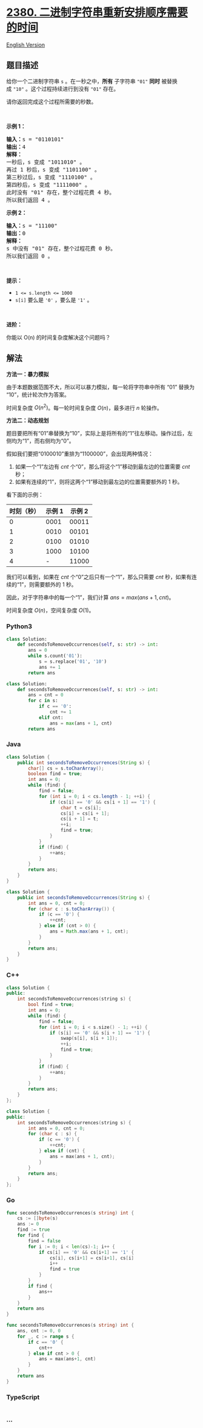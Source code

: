 # [2380. 二进制字符串重新安排顺序需要的时间](https://leetcode.cn/problems/time-needed-to-rearrange-a-binary-string)

[English Version](/solution/2300-2399/2380.Time%20Needed%20to%20Rearrange%20a%20Binary%20String/README_EN.md)

## 题目描述

<!-- 这里写题目描述 -->

<p>给你一个二进制字符串&nbsp;<code>s</code>&nbsp;。在一秒之中，<strong>所有</strong>&nbsp;子字符串&nbsp;<code>"01"</code> <strong>同时</strong>&nbsp;被替换成&nbsp;<code>"10"</code>&nbsp;。这个过程持续进行到没有&nbsp;<code>"01"</code>&nbsp;存在。</p>

<p>请你返回完成这个过程所需要的秒数。</p>

<p>&nbsp;</p>

<p><strong>示例 1：</strong></p>

<pre>
<b>输入：</b>s = "0110101"
<b>输出：</b>4
<b>解释：</b>
一秒后，s 变成 "1011010" 。
再过 1 秒后，s 变成 "1101100" 。
第三秒过后，s 变成 "1110100" 。
第四秒后，s 变成 "1111000" 。
此时没有 "01" 存在，整个过程花费 4 秒。
所以我们返回 4 。
</pre>

<p><strong>示例 2：</strong></p>

<pre>
<b>输入：</b>s = "11100"
<b>输出：</b>0
<strong>解释：</strong>
s 中没有 "01" 存在，整个过程花费 0 秒。
所以我们返回 0 。
</pre>

<p>&nbsp;</p>

<p><strong>提示：</strong></p>

<ul>
	<li><code>1 &lt;= s.length &lt;= 1000</code></li>
	<li><code>s[i]</code>&nbsp;要么是&nbsp;<code>'0'</code>&nbsp;，要么是&nbsp;<code>'1'</code> 。</li>
</ul>

<p>&nbsp;</p>

<p><strong>进阶：</strong></p>

<p>你能以 O(n) 的时间复杂度解决这个问题吗？</p>

## 解法

<!-- 这里可写通用的实现逻辑 -->

**方法一：暴力模拟**

由于本题数据范围不大，所以可以暴力模拟，每一轮将字符串中所有 “01” 替换为 “10”，统计轮次作为答案。

时间复杂度 $O(n^2)$。每一轮时间复杂度 $O(n)$，最多进行 $n$ 轮操作。

**方法二：动态规划**

题目要把所有“01”串替换为“10”，实际上是将所有的“1”往左移动。操作过后，左侧均为“1”，而右侧均为“0”。

假如我们要把“0100010”重排为“1100000”，会出现两种情况：

1. 如果一个“1”左边有 $cnt$ 个“0”，那么将这个“1”移动到最左边的位置需要 $cnt$ 秒；
1. 如果有连续的“1”，则将这两个“1”移动到最左边的位置需要额外的 $1$ 秒。

看下面的示例：

| 时刻（秒） | 示例 1 | 示例 2 |
| ---------- | ------ | ------ |
| 0          | 0001   | 00011  |
| 1          | 0010   | 00101  |
| 2          | 0100   | 01010  |
| 3          | 1000   | 10100  |
| 4          | -      | 11000  |

我们可以看到，如果在 $cnt$ 个“0”之后只有一个“1”，那么只需要 $cnt$ 秒，如果有连续的“1”，则需要额外的 $1$ 秒。

因此，对于字符串中的每一个“1”，我们计算 $ans=max(ans+1, cnt)$。

时间复杂度 $O(n)$，空间复杂度 $O(1)$。

<!-- tabs:start -->

### **Python3**

<!-- 这里可写当前语言的特殊实现逻辑 -->

```python
class Solution:
    def secondsToRemoveOccurrences(self, s: str) -> int:
        ans = 0
        while s.count('01'):
            s = s.replace('01', '10')
            ans += 1
        return ans
```

```python
class Solution:
    def secondsToRemoveOccurrences(self, s: str) -> int:
        ans = cnt = 0
        for c in s:
            if c == '0':
                cnt += 1
            elif cnt:
                ans = max(ans + 1, cnt)
        return ans
```

### **Java**

<!-- 这里可写当前语言的特殊实现逻辑 -->

```java
class Solution {
    public int secondsToRemoveOccurrences(String s) {
        char[] cs = s.toCharArray();
        boolean find = true;
        int ans = 0;
        while (find) {
            find = false;
            for (int i = 0; i < cs.length - 1; ++i) {
                if (cs[i] == '0' && cs[i + 1] == '1') {
                    char t = cs[i];
                    cs[i] = cs[i + 1];
                    cs[i + 1] = t;
                    ++i;
                    find = true;
                }
            }
            if (find) {
                ++ans;
            }
        }
        return ans;
    }
}
```

```java
class Solution {
    public int secondsToRemoveOccurrences(String s) {
        int ans = 0, cnt = 0;
        for (char c : s.toCharArray()) {
            if (c == '0') {
                ++cnt;
            } else if (cnt > 0) {
                ans = Math.max(ans + 1, cnt);
            }
        }
        return ans;
    }
}
```

### **C++**

```cpp
class Solution {
public:
    int secondsToRemoveOccurrences(string s) {
        bool find = true;
        int ans = 0;
        while (find) {
            find = false;
            for (int i = 0; i < s.size() - 1; ++i) {
                if (s[i] == '0' && s[i + 1] == '1') {
                    swap(s[i], s[i + 1]);
                    ++i;
                    find = true;
                }
            }
            if (find) {
                ++ans;
            }
        }
        return ans;
    }
};
```

```cpp
class Solution {
public:
    int secondsToRemoveOccurrences(string s) {
        int ans = 0, cnt = 0;
        for (char c : s) {
            if (c == '0') {
                ++cnt;
            } else if (cnt) {
                ans = max(ans + 1, cnt);
            }
        }
        return ans;
    }
};
```

### **Go**

```go
func secondsToRemoveOccurrences(s string) int {
	cs := []byte(s)
	ans := 0
	find := true
	for find {
		find = false
		for i := 0; i < len(cs)-1; i++ {
			if cs[i] == '0' && cs[i+1] == '1' {
				cs[i], cs[i+1] = cs[i+1], cs[i]
				i++
				find = true
			}
		}
		if find {
			ans++
		}
	}
	return ans
}
```

```go
func secondsToRemoveOccurrences(s string) int {
	ans, cnt := 0, 0
	for _, c := range s {
		if c == '0' {
			cnt++
		} else if cnt > 0 {
			ans = max(ans+1, cnt)
		}
	}
	return ans
}
```

### **TypeScript**

```ts

```

### **...**

```


```

<!-- tabs:end -->
